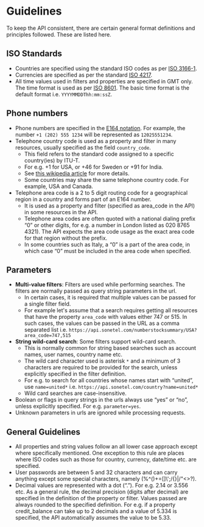 # Guidelines

To keep the API consistent, there are certain general format definitions and principles followed. These are listed here.

## ISO Standards
- Countries are specified using the standard ISO codes as per [ISO 3166-1](https://en.wikipedia.org/wiki/ISO_3166-1 "ISO 3166-1").
- Currencies are specified as per the standard [ISO 4217](https://www.iso.org/iso-4217-currency-codes.html "ISO 4217").
- All time values used in filters and properties are specified in GMT only. The time format is used as per [ISO 8601](https://en.wikipedia.org/wiki/ISO_8601 "ISO 8601"). The basic time format is the default format i.e. ```YYYYMMDDThh:mm:ssZ```.

## Phone numbers
- Phone numbers are specified in the [E164 notation](https://en.wikipedia.org/wiki/E.164 "Wikipedia"). For example, the number `+1 (202) 555 1234` will be represented as `12025551234`.
- Telephone country code is used as a property and filter in many resources, usually specified as the field `country_code`.
  - This field refers to the standard code assigned to a specific country(ies) by ITU-T.
  - For e.g. +1 for USA, or +46 for Sweden or +91 for India.
  - See [this wikipedia article](http://en.wikipedia.org/wiki/List_of_country_calling_codes) for more details.
  - Some countries may share the same telephone country code. For example, USA and Canada.
- Telephone area code is a 2 to 5 digit routing code for a geographical region in a country and forms part of an E164 number.
  - It is used as a property and filter (specified as area_code in the API) in some resources in the API.
  - Telephone area codes are often quoted with a national dialing prefix “0” or other digits, for e.g. a number in London listed as 020 8765 4321). The API expects the area code usage as the exact area code for that region without the prefix.
  - In some countries such as Italy, a “0” is a part of the area code, in which case “0” must be included in the area code when specified.


## Parameters

- **Multi-value filters**: Filters are used while performing searches. The filters are normally passed as query string parameters in the url.
  - In certain cases, it is required that multiple values can be passed for a single filter field.
  - For example let's assume that a search requires getting all resources that have the  property ```area_code``` with values either 747 or 515. In such cases, the values can be passed in the URL as a comma separated list i.e. ```https://api.sonetel.com/numberstocksummary/USA?area_code=747,515```
- **String wild-card search**: Some filters support wild-card search.
  - This is normally common for string based searches such as account names, user names, country name etc.
  - The wild card character used is asterisk `*` and a minimum of 3 characters are required to be provided for the search, unless explicitly specified in the filter definition.
  - For e.g. to search for all countries whose names start with “united”, use `name=united*` i.e. `https://api.sonetel.com/country?name=united*`
  - Wild card searches are case-insensitive.
- Boolean or flags in query strings in the urls always use “yes” or “no”, unless explicitly specified. For e.g. `parameter=yes`.
- Unknown parameters in urls are ignored while processing requests.

## General Guidelines

- All properties and string values follow an all lower case approach except where specifically mentioned. One exception to this rule are places where ISO codes such as those for country, currency, date/time etc. are specified.
- User passwords are between 5 and 32 characters and can carry anything except some special characters, namely (%^()+=\[]\\';/{}|/"<>?).
- Decimal values are represented with a dot (“.”). For e.g. 2.14 or 3.556 etc. As a general rule, the decimal precision (digits after decimal) are specified in the definition of the property or filter. Values passed are always rounded to the specified definition. For e.g. if a property credit_balance can take up to 2 decimals and a value of 5.334 is specified, the API automatically assumes the value to be 5.33.

